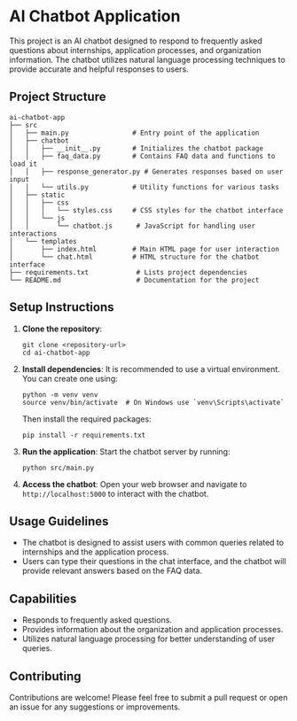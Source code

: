 # AI Chatbot Application

This project is an AI chatbot designed to respond to frequently asked questions about internships, application processes, and organization information. The chatbot utilizes natural language processing techniques to provide accurate and helpful responses to users.

## Project Structure

```
ai-chatbot-app
├── src
│   ├── main.py                # Entry point of the application
│   ├── chatbot
│   │   ├── __init__.py        # Initializes the chatbot package
│   │   ├── faq_data.py        # Contains FAQ data and functions to load it
│   │   ├── response_generator.py # Generates responses based on user input
│   │   └── utils.py           # Utility functions for various tasks
│   ├── static
│   │   ├── css
│   │   │   └── styles.css     # CSS styles for the chatbot interface
│   │   └── js
│   │       └── chatbot.js      # JavaScript for handling user interactions
│   └── templates
│       ├── index.html         # Main HTML page for user interaction
│       └── chat.html          # HTML structure for the chatbot interface
├── requirements.txt            # Lists project dependencies
└── README.md                   # Documentation for the project
```

## Setup Instructions

1. **Clone the repository**:
   ```
   git clone <repository-url>
   cd ai-chatbot-app
   ```

2. **Install dependencies**:
   It is recommended to use a virtual environment. You can create one using:
   ```
   python -m venv venv
   source venv/bin/activate  # On Windows use `venv\Scripts\activate`
   ```
   Then install the required packages:
   ```
   pip install -r requirements.txt
   ```

3. **Run the application**:
   Start the chatbot server by running:
   ```
   python src/main.py
   ```

4. **Access the chatbot**:
   Open your web browser and navigate to `http://localhost:5000` to interact with the chatbot.

## Usage Guidelines

- The chatbot is designed to assist users with common queries related to internships and the application process.
- Users can type their questions in the chat interface, and the chatbot will provide relevant answers based on the FAQ data.

## Capabilities

- Responds to frequently asked questions.
- Provides information about the organization and application processes.
- Utilizes natural language processing for better understanding of user queries.

## Contributing

Contributions are welcome! Please feel free to submit a pull request or open an issue for any suggestions or improvements.